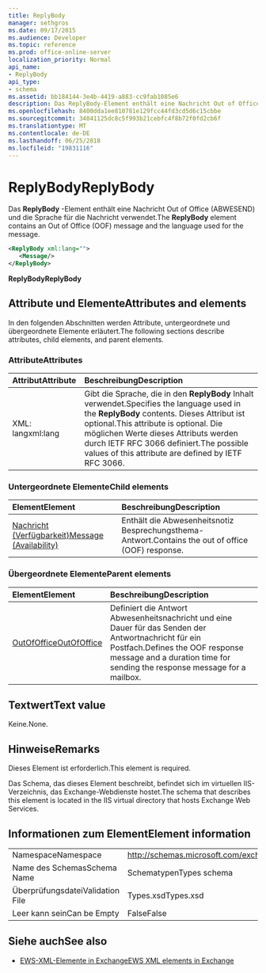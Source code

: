```yaml
---
title: ReplyBody
manager: sethgros
ms.date: 09/17/2015
ms.audience: Developer
ms.topic: reference
ms.prod: office-online-server
localization_priority: Normal
api_name:
- ReplyBody
api_type:
- schema
ms.assetid: bb184144-3e4b-4419-a883-cc9fab1085e6
description: Das ReplyBody-Element enthält eine Nachricht Out of Office (ABWESEND) und die Sprache für die Nachricht verwendet.
ms.openlocfilehash: 8400dda1ee810781e129fcc44fd3cd5d6c15cbbe
ms.sourcegitcommit: 34041125dc8c5f993b21cebfc4f8b72f0fd2cb6f
ms.translationtype: MT
ms.contentlocale: de-DE
ms.lasthandoff: 06/25/2018
ms.locfileid: "19831116"
---
```

# <a name="replybody"></a><span data-ttu-id="f87a0-103">ReplyBody</span><span class="sxs-lookup"><span data-stu-id="f87a0-103">ReplyBody</span></span>

<span data-ttu-id="f87a0-104">Das **ReplyBody** -Element enthält eine Nachricht Out of Office (ABWESEND) und die Sprache für die Nachricht verwendet.</span><span class="sxs-lookup"><span data-stu-id="f87a0-104">The **ReplyBody** element contains an Out of Office (OOF) message and the language used for the message.</span></span> 
  
```XML
<ReplyBody xml:lang="">
   <Message/>
</ReplyBody>
```

 <span data-ttu-id="f87a0-105">**ReplyBody**</span><span class="sxs-lookup"><span data-stu-id="f87a0-105">**ReplyBody**</span></span>
## <a name="attributes-and-elements"></a><span data-ttu-id="f87a0-106">Attribute und Elemente</span><span class="sxs-lookup"><span data-stu-id="f87a0-106">Attributes and elements</span></span>

<span data-ttu-id="f87a0-107">In den folgenden Abschnitten werden Attribute, untergeordnete und übergeordnete Elemente erläutert.</span><span class="sxs-lookup"><span data-stu-id="f87a0-107">The following sections describe attributes, child elements, and parent elements.</span></span>
  
### <a name="attributes"></a><span data-ttu-id="f87a0-108">Attribute</span><span class="sxs-lookup"><span data-stu-id="f87a0-108">Attributes</span></span>

|<span data-ttu-id="f87a0-109">**Attribut**</span><span class="sxs-lookup"><span data-stu-id="f87a0-109">**Attribute**</span></span>|<span data-ttu-id="f87a0-110">**Beschreibung**</span><span class="sxs-lookup"><span data-stu-id="f87a0-110">**Description**</span></span>|
|:-----|:-----|
|<span data-ttu-id="f87a0-111">XML: lang</span><span class="sxs-lookup"><span data-stu-id="f87a0-111">xml:lang</span></span>  <br/> |<span data-ttu-id="f87a0-112">Gibt die Sprache, die in den **ReplyBody** Inhalt verwendet.</span><span class="sxs-lookup"><span data-stu-id="f87a0-112">Specifies the language used in the **ReplyBody** contents.</span></span> <span data-ttu-id="f87a0-113">Dieses Attribut ist optional.</span><span class="sxs-lookup"><span data-stu-id="f87a0-113">This attribute is optional.</span></span> <span data-ttu-id="f87a0-114">Die möglichen Werte dieses Attributs werden durch IETF RFC 3066 definiert.</span><span class="sxs-lookup"><span data-stu-id="f87a0-114">The possible values of this attribute are defined by IETF RFC 3066.</span></span>  <br/> |
   
### <a name="child-elements"></a><span data-ttu-id="f87a0-115">Untergeordnete Elemente</span><span class="sxs-lookup"><span data-stu-id="f87a0-115">Child elements</span></span>

|<span data-ttu-id="f87a0-116">**Element**</span><span class="sxs-lookup"><span data-stu-id="f87a0-116">**Element**</span></span>|<span data-ttu-id="f87a0-117">**Beschreibung**</span><span class="sxs-lookup"><span data-stu-id="f87a0-117">**Description**</span></span>|
|:-----|:-----|
|[<span data-ttu-id="f87a0-118">Nachricht (Verfügbarkeit)</span><span class="sxs-lookup"><span data-stu-id="f87a0-118">Message (Availability)</span></span>](message-availability.md) <br/> |<span data-ttu-id="f87a0-119">Enthält die Abwesenheitsnotiz Besprechungsthema-Antwort.</span><span class="sxs-lookup"><span data-stu-id="f87a0-119">Contains the out of office (OOF) response.</span></span>  <br/> |
   
### <a name="parent-elements"></a><span data-ttu-id="f87a0-120">Übergeordnete Elemente</span><span class="sxs-lookup"><span data-stu-id="f87a0-120">Parent elements</span></span>

|<span data-ttu-id="f87a0-121">**Element**</span><span class="sxs-lookup"><span data-stu-id="f87a0-121">**Element**</span></span>|<span data-ttu-id="f87a0-122">**Beschreibung**</span><span class="sxs-lookup"><span data-stu-id="f87a0-122">**Description**</span></span>|
|:-----|:-----|
|[<span data-ttu-id="f87a0-123">OutOfOffice</span><span class="sxs-lookup"><span data-stu-id="f87a0-123">OutOfOffice</span></span>](outofoffice.md) <br/> |<span data-ttu-id="f87a0-124">Definiert die Antwort Abwesenheitsnachricht und eine Dauer für das Senden der Antwortnachricht für ein Postfach.</span><span class="sxs-lookup"><span data-stu-id="f87a0-124">Defines the OOF response message and a duration time for sending the response message for a mailbox.</span></span>  <br/> |
   
## <a name="text-value"></a><span data-ttu-id="f87a0-125">Textwert</span><span class="sxs-lookup"><span data-stu-id="f87a0-125">Text value</span></span>

<span data-ttu-id="f87a0-126">Keine.</span><span class="sxs-lookup"><span data-stu-id="f87a0-126">None.</span></span>
  
## <a name="remarks"></a><span data-ttu-id="f87a0-127">Hinweise</span><span class="sxs-lookup"><span data-stu-id="f87a0-127">Remarks</span></span>

<span data-ttu-id="f87a0-128">Dieses Element ist erforderlich.</span><span class="sxs-lookup"><span data-stu-id="f87a0-128">This element is required.</span></span>
  
<span data-ttu-id="f87a0-129">Das Schema, das dieses Element beschreibt, befindet sich im virtuellen IIS-Verzeichnis, das Exchange-Webdienste hostet.</span><span class="sxs-lookup"><span data-stu-id="f87a0-129">The schema that describes this element is located in the IIS virtual directory that hosts Exchange Web Services.</span></span>
  
## <a name="element-information"></a><span data-ttu-id="f87a0-130">Informationen zum Element</span><span class="sxs-lookup"><span data-stu-id="f87a0-130">Element information</span></span>

|||
|:-----|:-----|
|<span data-ttu-id="f87a0-131">Namespace</span><span class="sxs-lookup"><span data-stu-id="f87a0-131">Namespace</span></span>  <br/> |http://schemas.microsoft.com/exchange/services/2006/types  <br/> |
|<span data-ttu-id="f87a0-132">Name des Schemas</span><span class="sxs-lookup"><span data-stu-id="f87a0-132">Schema Name</span></span>  <br/> |<span data-ttu-id="f87a0-133">Schematypen</span><span class="sxs-lookup"><span data-stu-id="f87a0-133">Types schema</span></span>  <br/> |
|<span data-ttu-id="f87a0-134">Überprüfungsdatei</span><span class="sxs-lookup"><span data-stu-id="f87a0-134">Validation File</span></span>  <br/> |<span data-ttu-id="f87a0-135">Types.xsd</span><span class="sxs-lookup"><span data-stu-id="f87a0-135">Types.xsd</span></span>  <br/> |
|<span data-ttu-id="f87a0-136">Leer kann sein</span><span class="sxs-lookup"><span data-stu-id="f87a0-136">Can be Empty</span></span>  <br/> |<span data-ttu-id="f87a0-137">False</span><span class="sxs-lookup"><span data-stu-id="f87a0-137">False</span></span>  <br/> |
   
## <a name="see-also"></a><span data-ttu-id="f87a0-138">Siehe auch</span><span class="sxs-lookup"><span data-stu-id="f87a0-138">See also</span></span>



- [<span data-ttu-id="f87a0-139">EWS-XML-Elemente in Exchange</span><span class="sxs-lookup"><span data-stu-id="f87a0-139">EWS XML elements in Exchange</span></span>](ews-xml-elements-in-exchange.md)

